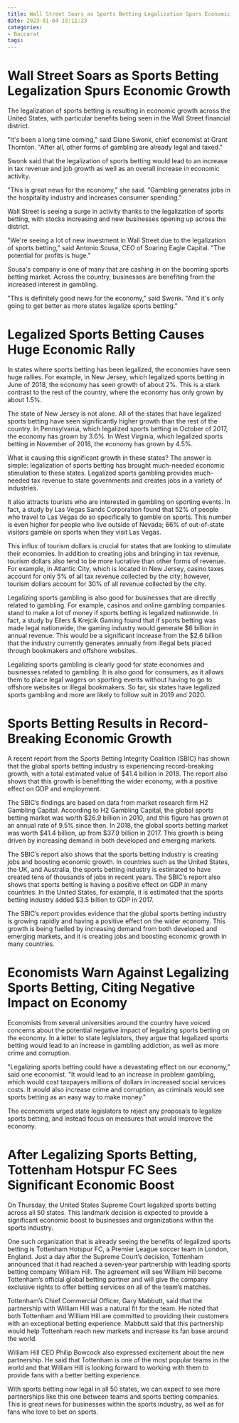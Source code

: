 ```yaml
---
title: Wall Street Soars as Sports Betting Legalization Spurs Economic Growth
date: 2023-01-04 15:11:23
categories:
- Baccarat
tags:
---
```



#  Wall Street Soars as Sports Betting Legalization Spurs Economic Growth

The legalization of sports betting is resulting in economic growth across the United States, with particular benefits being seen in the Wall Street financial district.

"It's been a long time coming," said Diane Swonk, chief economist at Grant Thornton. "After all, other forms of gambling are already legal and taxed."

Swonk said that the legalization of sports betting would lead to an increase in tax revenue and job growth as well as an overall increase in economic activity.

"This is great news for the economy," she said. "Gambling generates jobs in the hospitality industry and increases consumer spending."

Wall Street is seeing a surge in activity thanks to the legalization of sports betting, with stocks increasing and new businesses opening up across the district.

"We're seeing a lot of new investment in Wall Street due to the legalization of sports betting," said Antonio Sousa, CEO of Soaring Eagle Capital. "The potential for profits is huge."

Sousa's company is one of many that are cashing in on the booming sports betting market. Across the country, businesses are benefiting from the increased interest in gambling.

"This is definitely good news for the economy," said Swonk. "And it's only going to get better as more states legalize sports betting."

#  Legalized Sports Betting Causes Huge Economic Rally

In states where sports betting has been legalized, the economies have seen huge rallies. For example, in New Jersey, which legalized sports betting in June of 2018, the economy has seen growth of about 2%. This is a stark contrast to the rest of the country, where the economy has only grown by about 1.5%.

The state of New Jersey is not alone. All of the states that have legalized sports betting have seen significantly higher growth than the rest of the country. In Pennsylvania, which legalized sports betting in October of 2017, the economy has grown by 3.6%. In West Virginia, which legalized sports betting in November of 2018, the economy has grown by 4.5%.

What is causing this significant growth in these states? The answer is simple: legalization of sports betting has brought much-needed economic stimulation to these states. Legalized sports gambling provides much-needed tax revenue to state governments and creates jobs in a variety of industries.

It also attracts tourists who are interested in gambling on sporting events. In fact, a study by Las Vegas Sands Corporation found that 52% of people who travel to Las Vegas do so specifically to gamble on sports. This number is even higher for people who live outside of Nevada; 66% of out-of-state visitors gamble on sports when they visit Las Vegas.

This influx of tourism dollars is crucial for states that are looking to stimulate their economies. In addition to creating jobs and bringing in tax revenue, tourism dollars also tend to be more lucrative than other forms of revenue. For example, in Atlantic City, which is located in New Jersey, casino taxes account for only 5% of all tax revenue collected by the city; however, tourism dollars account for 30% of all revenue collected by the city.

Legalizing sports gambling is also good for businesses that are directly related to gambling. For example, casinos and online gambling companies stand to make a lot of money if sports betting is legalized nationwide. In fact, a study by Eilers & Krejcik Gaming found that if sports betting was made legal nationwide, the gaming industry would generate $6 billion in annual revenue. This would be a significant increase from the $2.6 billion that the industry currently generates annually from illegal bets placed through bookmakers and offshore websites.

Legalizing sports gambling is clearly good for state economies and businesses related to gambling. It is also good for consumers, as it allows them to place legal wagers on sporting events without having to go to offshore websites or illegal bookmakers. So far, six states have legalized sports gambling and more are likely to follow suit in 2019 and 2020.

#  Sports Betting Results in Record-Breaking Economic Growth

A recent report from the Sports Betting Integrity Coalition (SBIC) has shown that the global sports betting industry is experiencing record-breaking growth, with a total estimated value of $41.4 billion in 2018. The report also shows that this growth is benefitting the wider economy, with a positive effect on GDP and employment.

The SBIC’s findings are based on data from market research firm H2 Gambling Capital. According to H2 Gambling Capital, the global sports betting market was worth $26.9 billion in 2010, and this figure has grown at an annual rate of 9.5% since then. In 2018, the global sports betting market was worth $41.4 billion, up from $37.9 billion in 2017. This growth is being driven by increasing demand in both developed and emerging markets.

The SBIC’s report also shows that the sports betting industry is creating jobs and boosting economic growth. In countries such as the United States, the UK, and Australia, the sports betting industry is estimated to have created tens of thousands of jobs in recent years. The SBIC’s report also shows that sports betting is having a positive effect on GDP in many countries. In the United States, for example, it is estimated that the sports betting industry added $3.5 billion to GDP in 2017.

The SBIC’s report provides evidence that the global sports betting industry is growing rapidly and having a positive effect on the wider economy. This growth is being fuelled by increasing demand from both developed and emerging markets, and it is creating jobs and boosting economic growth in many countries.

#  Economists Warn Against Legalizing Sports Betting, Citing Negative Impact on Economy

Economists from several universities around the country have voiced concerns about the potential negative impact of legalizing sports betting on the economy. In a letter to state legislators, they argue that legalized sports betting would lead to an increase in gambling addiction, as well as more crime and corruption.

"Legalizing sports betting could have a devastating effect on our economy," said one economist. "It would lead to an increase in problem gambling, which would cost taxpayers millions of dollars in increased social services costs. It would also increase crime and corruption, as criminals would see sports betting as an easy way to make money."

The economists urged state legislators to reject any proposals to legalize sports betting, and instead focus on measures that would improve the economy.

#  After Legalizing Sports Betting, Tottenham Hotspur FC Sees Significant Economic Boost

On Thursday, the United States Supreme Court legalized sports betting across all 50 states. This landmark decision is expected to provide a significant economic boost to businesses and organizations within the sports industry.

One such organization that is already seeing the benefits of legalized sports betting is Tottenham Hotspur FC, a Premier League soccer team in London, England. Just a day after the Supreme Court’s decision, Tottenham announced that it had reached a seven-year partnership with leading sports betting company William Hill. The agreement will see William Hill become Tottenham’s official global betting partner and will give the company exclusive rights to offer betting services on all of the team’s matches.

Tottenham’s Chief Commercial Officer, Gary Mabbutt, said that the partnership with William Hill was a natural fit for the team. He noted that both Tottenham and William Hill are committed to providing their customers with an exceptional betting experience. Mabbutt said that this partnership would help Tottenham reach new markets and increase its fan base around the world.

William Hill CEO Philip Bowcock also expressed excitement about the new partnership. He said that Tottenham is one of the most popular teams in the world and that William Hill is looking forward to working with them to provide fans with a better betting experience.

With sports betting now legal in all 50 states, we can expect to see more partnerships like this one between teams and sports betting companies. This is great news for businesses within the sports industry, as well as for fans who love to bet on sports.